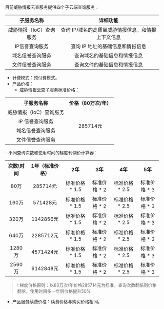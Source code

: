 目前威胁情报云查服务提供四个子云端查询服务：

子服务名称 | 详细功能
:-: | :-:
威胁情报（IoC）查询服务 | 查询 IP/域名的高质量威胁情报信息，和情报上下文信息
IP信誉查询服务 | 查询 IP 地址的基础信息和情报信息
域名信誉查询服务 | 查询域名的基础信息和情报信息
文件信誉查询服务 | 查询文件的基础信息和情报信息


- 计费模式：预付费模式。
- 产品价格：
   - 威胁情报云查子服务标准价格：
<table><tbody>
<tr><th><center>子服务名称</th><th><center> 价格（80万次/年）</th></tr>
<tr><td><center>威胁情报（IoC）查询服务</td><td rowspan="4"><center>285714元</center></td></tr>
<tr><td><center>IP 信誉查询服务</td></tr>
<tr><td><center>域名信誉查询服务</td></tr>
<tr><td><center>文件信誉查询服务</td></tr>
</table><tbody>
   - 不同查询次数和使用时间的梯度刊例价计算器：
<table><tbody>
<tr><th><center>次数\时间</th><th><center> 1年（标准价格）</th><th><center>2年</th><th><center>3年</th><th><center>4年</th><th><center>5年</th></tr>
<tr><td><center>80万</td><td><center>285714元</td><td><center>标准价格 * 1.5</td><td><center>标准价格 * 2</td><td><center>标准价格 * 2.5</td><td><center>标准价格 * 3</td></tr>
<tr><td><center>160万</td><td><center>571428元</td><td><center>标准价格 * 1.5</td><td><center>标准价格 * 2</td><td><center>标准价格 * 2.5</td><td><center>标准价格 * 3</td></tr>
<tr><td><center>320万</td><td><center>1142856元</td><td><center>标准价格 * 1.5</td><td><center>标准价格 * 2</td><td><center>标准价格 * 2.5</td><td><center>标准价格 * 3</td></tr>
<tr><td><center>640万</td><td><center>2285712元</td><td><center>标准价格 * 1.5</td><td><center>标准价格 * 2</td><td><center>标准价格 * 2.5</td><td><center>标准价格 * 3</td></tr>
<tr><td><center>1280万</td><td><center>4571424元</td><td><center>标准价格 * 1.5</td><td><center>标准价格 * 2</td><td><center>标准价格 * 2.5</td><td><center>标准价格 * 3</td></tr>
<tr><td><center>2560万</td><td><center>9142848元</td><td><center>标准价格 * 1.5</td><td><center>标准价格 * 2</td><td><center>标准价格 * 2.5</td><td><center>标准价格 * 3</td></tr>
</table><tbody>

>! 梯度价格原则：以80万次/年价格285714元为标准，查询次数翻倍则价格翻倍，使用时间多一年则价格提升50%

   - 产品服务续费价格：续费价格与购买价格相同。
